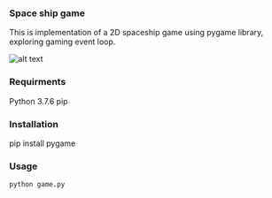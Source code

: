 ### Space ship game
This is implementation of a 2D spaceship game using pygame library, exploring gaming event loop.

![alt text](https://github.com/???.png "Game")
### Requirments
Python 3.7.6
pip

### Installation
pip install pygame

### Usage
```python
python game.py
```